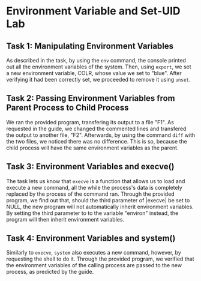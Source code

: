 # Environment Variable and Set-UID Lab

## Task 1: Manipulating Environment Variables

As described in the task, by using the `env` command, the console printed out all the environment variables of the system.
Then, using `export`, we set a new environment variable, COLR, whose value we set to "blue". After verifying it had been correctly set, we proceeded to remove it using `unset`.

## Task 2: Passing Environment Variables from Parent Process to Child Process

We ran the provided program, transfering its output to a file "F1". As requested in the guide, we changed the commented lines and transfered the output to another file, "F2".
Afterwards, by using the command `diff` with the two files, we noticed there was no difference. This is so, because the child process will have the same environment variables as the parent.

## Task 3: Environment Variables and execve()

The task lets us know that `execve` is a function that allows us to load and execute a new command, all the while the process's data is completely replaced by the process of the command ran.
Through the provided program, we find out that, should the third parameter of |execve| be set to NULL, the new program will not automatically inherit environment variables. By setting the third parameter to to the variable "environ" instead, the program will then inherit environment variables.

## Task 4: Environment Variables and system()

Similarly to `execve`, `system` also executes a new command, however, by requesting the shell to do it.
Through the provided program, we verified that the environment variables of the calling process are passed to the new process, as predicted by the guide. 
